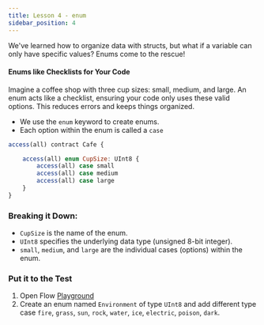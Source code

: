 ```yaml
---
title: Lesson 4 - enum
sidebar_position: 4
---
```


We've learned how to organize data with structs, but what if a variable can only have specific values? Enums come to the rescue!

#### Enums like Checklists for Your Code

Imagine a coffee shop with three cup sizes: small, medium, and large. An enum acts like a checklist, ensuring your code only uses these valid options. This reduces errors and keeps things organized.

- We use the `enum` keyword to create enums.
- Each option within the enum is called a `case`

```jsx
access(all) contract Cafe {

    access(all) enum CupSize: UInt8 {
        access(all) case small
        access(all) case medium
        access(all) case large
    }
}
```

### Breaking it Down:

- `CupSize` is the name of the enum.
- `UInt8` specifies the underlying data type (unsigned 8-bit integer).
- `small`, `medium`, and `large` are the individual cases (options) within the enum.

### Put it to the Test

1. Open Flow [Playground](https://play.flow.com/)
2. Create an enum named `Environment` of type `UInt8` and add different type case `fire`, `grass`, `sun`, `rock`, `water`, `ice`, `electric`, `poison`, `dark`.
